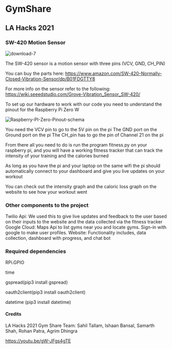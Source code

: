 # GymShare
## LA Hacks 2021
### SW-420 Motion Sensor
![download-7](https://user-images.githubusercontent.com/35862574/112741863-1354c900-8f3e-11eb-9e6a-cb56bc23d162.jpg)

The SW-420 sensor is a motion sensor with three pins (VCV, GND, CH_PIN)

You can buy the parts here: https://www.amazon.com/SW-420-Normally-Closed-Vibration-Sensor/dp/B01FDGTTY8

For more info on the sensor refer to the following: https://wiki.seeedstudio.com/Grove-Vibration_Sensor_SW-420/

To set up our hardware to work with our code you need to understand the pinout for the Raspberry Pi Zero W

![Raspberry-PI-Zero-Pinout-schema](https://user-images.githubusercontent.com/35862574/112744286-9896a880-8f53-11eb-98f8-9ddfec1b05ec.jpeg)

You need the VCV pin to go to the 5V pin on the pi
The GND port on the Ground port on the pi
The CH_pin has to go the pin of Channel 21 on the pi

From there all you need to do is run the program fitness.py on your raspberry pi, and you will have a working fitness tracker that can track the intensity of your training and the calories burned

As long as you have the pi and your laptop on the same wifi the pi should automatically connect to your dashboard and give you live updates on your workout

You can check out the intensity graph and the caloric loss graph on the website to see how your workout went

### Other components to the project

Twilio Api: We used this to give live updates and feedback to the user based on their inputs to the website and the data collected via the fitness tracker
Google Cloud: Maps Api to list gyms near you and locate gyms. Sign-in with google to make user profiles. 
Website: Functionality includes, data collection, dashboard with progress, and chat bot

### Required dependencies
RPi.GPIO

time

gspread(pip3 install gspread)

oauth2client(pip3 install oauth2client)

datetime (pip3 install datetime)
 
 #### Credits
 LA Hacks 2021
 Gym Share
 Team: Sahil Tallam, Ishaan Bansal, Samarth Shah, Rohan Patra, Agrim Dhingra 
 
 https://youtu.be/gW-JFgs4gTE
